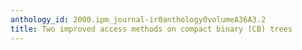 ```yaml
---
anthology_id: 2000.ipm_journal-ir0anthology0volumeA36A3.2
title: Two improved access methods on compact binary (CB) trees
---
```

